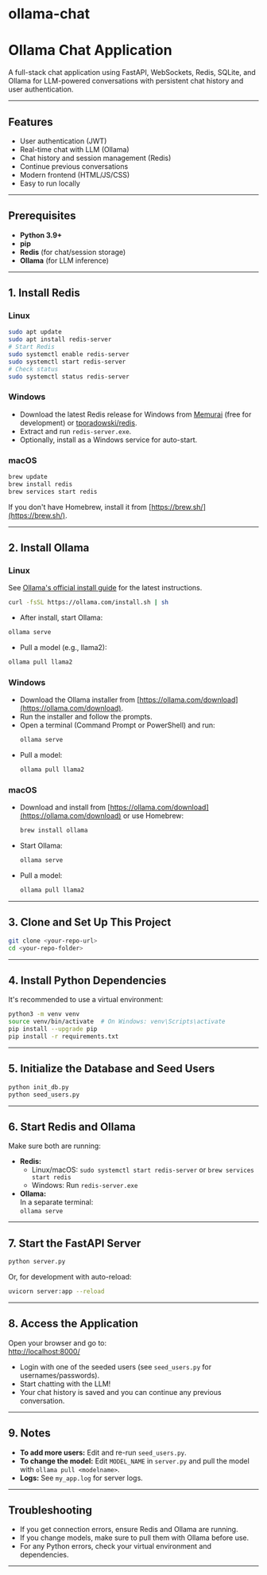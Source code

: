 # ollama-chat

# Ollama Chat Application

A full-stack chat application using FastAPI, WebSockets, Redis, SQLite, and Ollama for LLM-powered conversations with persistent chat history and user authentication.

---

## Features

- User authentication (JWT)
- Real-time chat with LLM (Ollama)
- Chat history and session management (Redis)
- Continue previous conversations
- Modern frontend (HTML/JS/CSS)
- Easy to run locally

---

## Prerequisites

- **Python 3.9+**
- **pip**
- **Redis** (for chat/session storage)
- **Ollama** (for LLM inference)

---

## 1. Install Redis

### **Linux**

```bash
sudo apt update
sudo apt install redis-server
# Start Redis
sudo systemctl enable redis-server
sudo systemctl start redis-server
# Check status
sudo systemctl status redis-server
```

### **Windows**

- Download the latest Redis release for Windows from [Memurai](https://www.memurai.com/get-memurai) (free for development) or [tporadowski/redis](https://github.com/tporadowski/redis/releases).
- Extract and run `redis-server.exe`.
- Optionally, install as a Windows service for auto-start.

### **macOS**

```bash
brew update
brew install redis
brew services start redis
```
If you don't have Homebrew, install it from [https://brew.sh/](https://brew.sh/).

---

## 2. Install Ollama

### **Linux**

See [Ollama's official install guide](https://ollama.com/download) for the latest instructions.

```bash
curl -fsSL https://ollama.com/install.sh | sh
```
- After install, start Ollama:
```bash
ollama serve
```
- Pull a model (e.g., llama2):
```bash
ollama pull llama2
```

### **Windows**

- Download the Ollama installer from [https://ollama.com/download](https://ollama.com/download).
- Run the installer and follow the prompts.
- Open a terminal (Command Prompt or PowerShell) and run:
    ```bash
    ollama serve
    ```
- Pull a model:
    ```bash
    ollama pull llama2
    ```

### **macOS**

- Download and install from [https://ollama.com/download](https://ollama.com/download) or use Homebrew:
    ```bash
    brew install ollama
    ```
- Start Ollama:
    ```bash
    ollama serve
    ```
- Pull a model:
    ```bash
    ollama pull llama2
    ```

---

## 3. Clone and Set Up This Project

```bash
git clone <your-repo-url>
cd <your-repo-folder>
```

---

## 4. Install Python Dependencies

It's recommended to use a virtual environment:

```bash
python3 -m venv venv
source venv/bin/activate  # On Windows: venv\Scripts\activate
pip install --upgrade pip
pip install -r requirements.txt
```

---

## 5. Initialize the Database and Seed Users

```bash
python init_db.py
python seed_users.py
```

---

## 6. Start Redis and Ollama

Make sure both are running:

- **Redis:**  
  - Linux/macOS: `sudo systemctl start redis-server` or `brew services start redis`
  - Windows: Run `redis-server.exe`
- **Ollama:**  
  In a separate terminal:  
  `ollama serve`

---

## 7. Start the FastAPI Server

```bash
python server.py
```
Or, for development with auto-reload:
```bash
uvicorn server:app --reload
```

---

## 8. Access the Application

Open your browser and go to:  
[http://localhost:8000/](http://localhost:8000/)

- Login with one of the seeded users (see `seed_users.py` for usernames/passwords).
- Start chatting with the LLM!
- Your chat history is saved and you can continue any previous conversation.

---

## 9. Notes

- **To add more users:** Edit and re-run `seed_users.py`.
- **To change the model:** Edit `MODEL_NAME` in `server.py` and pull the model with `ollama pull <modelname>`.
- **Logs:** See `my_app.log` for server logs.

---

## Troubleshooting

- If you get connection errors, ensure Redis and Ollama are running.
- If you change models, make sure to pull them with Ollama before use.
- For any Python errors, check your virtual environment and dependencies.

---
